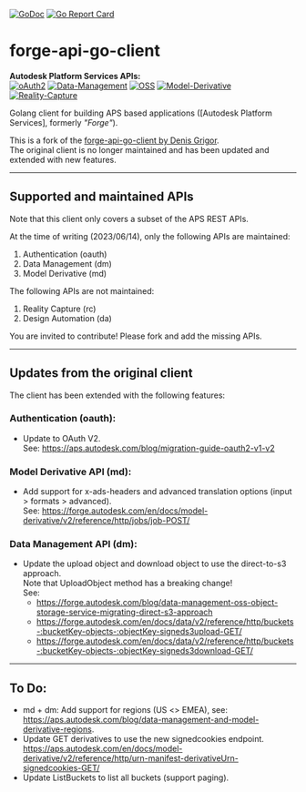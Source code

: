 [![GoDoc](https://godoc.org/github.com/woweh/forge-api-go-client?status.svg)](https://godoc.org/github.com/woweh/forge-api-go-client)
[![Go Report Card](https://goreportcard.com/badge/github.com/woweh/forge-api-go-client)](https://goreportcard.com/report/github.com/woweh/forge-api-go-client)

# forge-api-go-client


**Autodesk Platform Services APIs:**  
[![oAuth2](https://img.shields.io/badge/oAuth2-v2-green.svg)](http://developer-autodesk.github.io/)
[![Data-Management](https://img.shields.io/badge/Data%20Management-v2-green.svg)](http://autodesk-forge.github.io/)
[![OSS](https://img.shields.io/badge/OSS-v2-green.svg)](http://autodesk-forge.github.io/)
[![Model-Derivative](https://img.shields.io/badge/Model%20Derivative-v2-green.svg)](http://autodesk-forge.github.io/)
[![Reality-Capture](https://img.shields.io/badge/Reality%20Capture-v1-green.svg)](http://developer-autodesk.github.io/)


Golang client for building APS based applications ([Autodesk Platform Services], formerly *"Forge"*).

This is a fork of the [forge-api-go-client by Denis Grigor](https://github.com/apprentice3d/forge-api-go-client).  
The original client is no longer maintained and has been updated and extended with new features.

---
## Supported and maintained APIs
Note that this client only covers a subset of the APS REST APIs.  

At the time of writing (2023/06/14), only the following APIs are maintained:
1. Authentication (oauth)
2. Data Management (dm)
3. Model Derivative (md)

The following APIs are not maintained:
1. Reality Capture (rc)
2. Design Automation (da)

You are invited to contribute! Please fork and add the missing APIs.

---
## Updates from the original client

The client has been extended with the following features:

### Authentication (oauth):
- Update to OAuth V2.  
  See: https://aps.autodesk.com/blog/migration-guide-oauth2-v1-v2

### Model Derivative API (md):
- Add support for x-ads-headers and advanced translation options (input > formats > advanced).  
  See: https://forge.autodesk.com/en/docs/model-derivative/v2/reference/http/jobs/job-POST/

### Data Management API (dm):
- Update the upload object and download object to use the direct-to-s3 approach.  
  Note that UploadObject method has a breaking change!  
  See:
  - https://forge.autodesk.com/blog/data-management-oss-object-storage-service-migrating-direct-s3-approach  
  - https://forge.autodesk.com/en/docs/data/v2/reference/http/buckets-:bucketKey-objects-:objectKey-signeds3upload-GET/
  - https://forge.autodesk.com/en/docs/data/v2/reference/http/buckets-:bucketKey-objects-:objectKey-signeds3download-GET/

---
## To Do:
- md + dm: Add support for regions (US <> EMEA), see:
  https://aps.autodesk.com/blog/data-management-and-model-derivative-regions.
- Update GET derivatives to use the new signedcookies endpoint.
  https://aps.autodesk.com/en/docs/model-derivative/v2/reference/http/urn-manifest-derivativeUrn-signedcookies-GET/
- Update ListBuckets to list all buckets (support paging).
